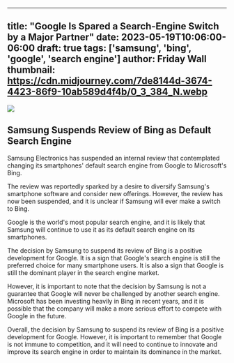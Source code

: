 
---
title: "Google Is Spared a Search-Engine Switch by a Major Partner"
date: 2023-05-19T10:06:00-06:00
draft: true
tags: ['samsung', 'bing', 'google', 'search engine']
author: Friday Wall
thumbnail: https://cdn.midjourney.com/7de8144d-3674-4423-86f9-10ab589d4f4b/0_3_384_N.webp
---

![](https://cdn.midjourney.com/7de8144d-3674-4423-86f9-10ab589d4f4b/0_3.webp)


## Samsung Suspends Review of Bing as Default Search Engine

Samsung Electronics has suspended an internal review that contemplated changing its smartphones' default search engine from Google to Microsoft's Bing.

The review was reportedly sparked by a desire to diversify Samsung's smartphone software and consider new offerings. However, the review has now been suspended, and it is unclear if Samsung will ever make a switch to Bing.

Google is the world's most popular search engine, and it is likely that Samsung will continue to use it as its default search engine on its smartphones.

The decision by Samsung to suspend its review of Bing is a positive development for Google. It is a sign that Google's search engine is still the preferred choice for many smartphone users. It is also a sign that Google is still the dominant player in the search engine market.

However, it is important to note that the decision by Samsung is not a guarantee that Google will never be challenged by another search engine. Microsoft has been investing heavily in Bing in recent years, and it is possible that the company will make a more serious effort to compete with Google in the future.

Overall, the decision by Samsung to suspend its review of Bing is a positive development for Google. However, it is important to remember that Google is not immune to competition, and it will need to continue to innovate and improve its search engine in order to maintain its dominance in the market.


            